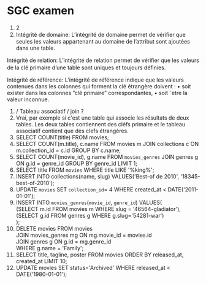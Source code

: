 # SGC examen

1. 2
1. Intégrité de domaine:  L’intégrité de domaine permet de vériﬁer que seules les valeurs appartenant au domaine de l’attribut sont ajoutées dans une table.

Intégrité de relation: L’intégrité de relation permet de vériﬁer que les valeurs de la clé primaire d’une table sont uniques et toujours déﬁnies.

Intégrité de référence: L’intégrité de référence indique que les valeurs contenues dans les colonnes qui forment la clé étrangère doivent : • soit exister dans les colonnes ”clé primaire” correspondantes, • soit ˆetre la valeur inconnue.
1. / Tableau associatif / join ?
1. Vrai, par exemple si c'est une table qui associe les résultats de deux tables. Les deux tables contiennent des cléfs primaire et le tableau associatif contient que des clefs étrangères.
1. SELECT COUNT(title) FROM movies;
1. SELECT COUNT(m.title), c.name FROM movies m
JOIN collections c ON m.collection_id = c.id
GROUP BY c.name;
1. SELECT COUNT(movie_id), g.name FROM `movies_genres` JOIN genres g ON g.id = genre_id GROUP BY genre_id LIMIT 1;
1. SELECT title FROM `movies` WHERE title LIKE '%king%';
1. INSERT INTO collections(name, slug) VALUES('Best-of de 2010', '18345-best-of-2010');
1. UPDATE `movies` SET `collection_id`= 4 WHERE created_at < DATE('2011-01-01');
1. INSERT INTO `movies_genres`(`movie_id`, `genre_id`) VALUES(  
    (SELECT m.id FROM movies m WHERE slug = '46564-gladiator'), (SELECT g.id FROM genres g WHERE g.slug='54281-war')  
);
1. DELETE movies FROM movies  
JOIN movies_genres mg ON mg.movie_id = movies.id  
JOIN genres g ON g.id = mg.genre_id  
WHERE g.name = 'Family';  
1. SELECT title, tagline, poster FROM movies ORDER BY released_at, created_at LIMIT 10;
1. UPDATE movies SET status='Archived' WHERE released_at < DATE('1980-01-01');